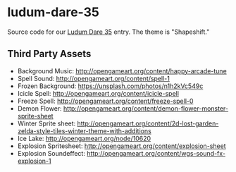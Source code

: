 # ludum-dare-35
Source code for our [Ludum Dare 35](http://ludumdare.com/compo/) entry.  The theme is "Shapeshift."

## Third Party Assets

* Background Music: http://opengameart.org/content/happy-arcade-tune
* Spell Sound: http://opengameart.org/content/spell-1
* Frozen Background: https://unsplash.com/photos/n1h2kVc549c
* Icicle Spell: http://opengameart.org/content/icicle-spell
* Freeze Spell: http://opengameart.org/content/freeze-spell-0
* Demon Flower: http://opengameart.org/content/demon-flower-monster-sprite-sheet
* Winter Sprite sheet: http://opengameart.org/content/2d-lost-garden-zelda-style-tiles-winter-theme-with-additions
* Ice Lake: http://opengameart.org/node/10620
* Explosion Spritesheet: http://opengameart.org/content/explosion-sheet
* Explosion Soundeffect: http://opengameart.org/content/wgs-sound-fx-explosion-1
